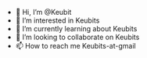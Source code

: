 - 👋 Hi, I’m @Keubit
- 👀 I’m interested in Keubits
- 🌱 I’m currently learning about Keubits
- 💞️ I’m looking to collaborate on Keubits
- 📫 How to reach me Keubits-at-gmail

<!---
Keubit/Keubit is a ✨ special ✨ repository because its `README.md` (this file) appears on your GitHub profile.
You can click the Preview link to take a look at your changes.
--->
